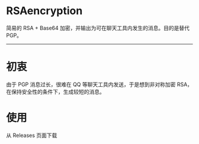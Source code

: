 # RSAencryption
简易的 RSA + Base64 加密，并输出为可在聊天工具内发生的消息。目的是替代 PGP。

---
# 初衷
由于 PGP 消息过长，很难在 QQ 等聊天工具内发送，于是想到非对称加密 RSA，在保持安全性的条件下，生成较短的消息。

# 使用
从 Releases 页面下载